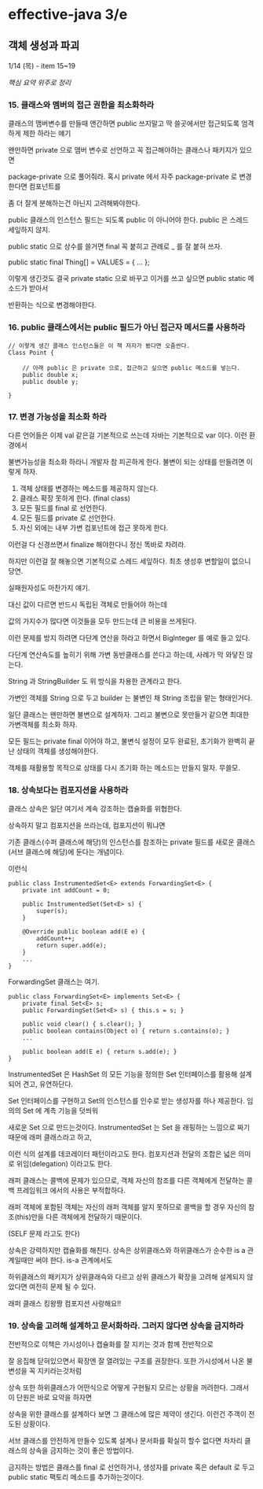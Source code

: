 # effective-java 3/e


## 객체 생성과 파괴
1/14 (목) - item 15~19

*핵심 요약 위주로 정리*

### 15. 클래스와 멤버의 접근 권한을 최소화하라

클래스의 맴버변수를 만들때 앤간하면 public 쓰지말고 딱 쓸곳에서만 접근되도록 엄격하게 제한 하라는 얘기

왠만하면 private 으로 맴버 변수로 선언하고 꼭 접근해야하는 클래스나 패키지가 있으면

package-private 으로 풀어줘라. 혹시 private 에서 자주 package-private 로 변경한다면 컴포넌트를

좀 더 잘게 분해하는건 아닌지 고려해봐야한다.

public 클래스의 인스턴스 필드는 되도록 public 이 아니어야 한다. public 은 스레드 세잎하지 않지.

public static 으로 상수를 쓸거면 final 꼭 붙히고 관례로 _ 를 잘 붙혀 쓰자.

public static final Thing[] = VALUES = { ... };

이렇게 생긴것도 결국 private static 으로 바꾸고 이거를 쓰고 싶으면 public static 메소드가 받아서

반환하는 식으로 변경해야한다.




### 16. public 클래스에서는 public 필드가 아닌 접근자 메서드를 사용하라

```
// 이렇게 생긴 클래스 인스턴스들은 이 책 저자가 봤다면 오줌싼다.
Class Point {

    // 아래 public 은 private 으로, 접근하고 싶으면 public 메소드를 넣는다.
    public double x;
    public double y;

}
```


### 17. 변경 가능성을 최소화 하라

다른 언어들은 이제 val 같은걸 기본적으로 쓰는데 자바는 기본적으로 var 이다. 이런 환경에서

불변가능성을 최소화 하라니 개발자 참 피곤하게 한다. 불변이 되는 상태를 만들려면 이렇게 하자.

1. 객체 상태를 변경하는 메소드를 제공하지 않는다.
2. 클래스 확장 못하게 한다. (final class)
3. 모든 필드를 final 로 선언한다.
4. 모든 필드를 private 로 선언한다.
5. 자신 외에는 내부 가변 컴포넌트에 접근 못하게 한다.

이런걸 다 신경쓰면서 finalize 해야한다니 정신 똑바로 차려라.

하지만 이런걸 잘 해놓으면 기본적으로 스레드 세잎하다. 최초 생성후 변할일이 없으니 당연.

실패원자성도 마찬가지 얘기.

대신 값이 다르면 반드시 독립된 객체로 만들어야 하는데

값의 가지수가 많다면 이것들을 모두 만드는데 큰 비용을 쓰게된다.

이런 문제를 방지 하려면 다단계 연산을 하라고 하면서 BigInteger 를 예로 들고 있다.

다단계 연산속도를 높히기 위해 가변 동반클래스를 쓴다고 하는데, 사례가 막 와닿진 않는다.

String 과 StringBuilder 도 위 방식을 차용한 관계라고 한다.

가변인 객체를 String 으로 두고 builder 는 불변인 채 String 조립을 맡는 형태인거다.

일단 클래스는 왠만하면 불변으로 설계하자. 그리고 불변으로 못만들거 같으면 최대한 가변객체를 최소화 하자.

모든 필드는 private final 이어야 하고, 불변식 설정이 모두 완료된, 초기화가 완벽히 끝난 상태의 객체를 생성해야한다.

객체를 재활용할 목적으로 상태를 다시 초기화 하는 메소드는 만들지 말자. 무쓸모.


### 18. 상속보다는 컴포지션을 사용하라

클래스 상속은 일단 여기서 계속 강조하는 캡슐화를 위협한다.

상속하지 말고 컴포지션을 쓰라는데, 컴포지션이 뭐냐면

기존 클래스(수퍼 클래스에 해당)의 인스턴스를 참조하는 private 필드를 새로운 클래스(서브 클래스에 해당)에 둔다는 개념이다.

이런식

```
public class InstrumentedSet<E> extends ForwardingSet<E> {
    private int addCount = 0;

    public InstrumentedSet(Set<E> s) {
        super(s);
    }

    @Override public boolean add(E e) {
        addCount++;
        return super.add(e);
    }
    ...
}

```

ForwardingSet 클래스는 여기.
```
public class ForwardingSet<E> implements Set<E> {
    private final Set<E> s;
    public ForwardingSet(Set<E> s) { this.s = s; }

    public void clear() { s.clear(); }
    public boolean contains(Object o) { return s.contains(o); }
    ...

    public boolean add(E e) { return s.add(e); }
}
```

InstrumentedSet 은 HashSet 의 모든 기능을 정의한 Set 인터페이스를 활용해 설계되어 견고, 유연하단다.

Set 인터페이스를 구현하고 Set의 인스턴스를 인수로 받는 생성자를 하나 제공한다. 임의의 Set 에 계측 기능을 덧씌워

새로운 Set 으로 만드는것이다. InstrumentedSet 는 Set 을 래핑하는 느낌으로 짜기 때문에 래퍼 클래스라고 하고,

이런 식의 설계를 데코레이터 패턴이라고도 한다. 컴포지션과 전달의 조합은 넓은 의미로 위임(delegation) 이라고도 한다.

래퍼 클래스는 콜백에 문제가 있으므로, 객체 자신의 참조를 다른 객체에게 전달하는 콜백 프레임워크 에서의 사용은 부적합하다.

래퍼 객체에 포함된 객체는 자신의 래퍼 객체를 알지 못하므로 콜백을 할 경우 자신의 참조(this)만을 다른 객체에게 전달하기 때문이다.

(SELF 문제 라고도 한다)

상속은 강력하지만 캡슐화를 해친다. 상속은 상위클래스와 하위클래스가 순수한 is a 관계일때만 써야 한다. is-a 관계에서도

하위클래스의 패키지가 상위클래슥와 다르고 상위 클래스가 확장을 고려해 설계되지 않았다면 여전히 문제 될 수 있다.

래퍼 클래스 킹왕짱 컴포지션 사랑해요!!



### 19. 상속을 고려해 설계하고 문서화하라. 그러지 않다면 상속을 금지하라

전반적으로 이책은 가시성이나 캡슐화를 잘 지키는 것과 함께 전반적으로

잘 응집해 닫혀있으면서 확장엔 잘 열려있는 구조를 권장한다. 또한 가시성에서 나온 불변성을 꼭 지키라는것처럼

상속 또한 하위클래스가 어떤식으로 어떻게 구현될지 모르는 상황을 꺼려한다. 그래서 이 단원은 바로 요약을 하자면

상속을 위한 클래스를 설계하다 보면 그 클래스에 많은 제약이 생긴다. 이런건 주객이 전도된 상황이다.

서브 클래스를 안전하게 만들수 있도록 설계나 문서화를 확실히 할수 없다면 차차리 클래스의 상속을 금지하는 것이 좋은 방법이다.

금지하는 방법은 클래스를 final 로 선언하거나, 생성자를 private 혹은 default 로 두고 public static 팩토리 메소드를 추가하는것이다.

